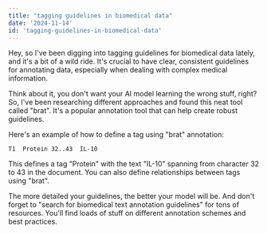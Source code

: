```yaml
---
title: "tagging guidelines in biomedical data"
date: '2024-11-14'
id: 'tagging-guidelines-in-biomedical-data'
---
```


Hey, so I've been digging into tagging guidelines for biomedical data lately, and it's a bit of a wild ride. It's crucial to have clear, consistent guidelines for annotating data, especially when dealing with complex medical information. 

Think about it, you don't want your AI model learning the wrong stuff, right? So, I've been researching different approaches and found this neat tool called "brat". It's a popular annotation tool that can help create robust guidelines. 

Here's an example of how to define a tag using "brat" annotation:

```
T1	Protein	32..43	IL-10
```

This defines a tag "Protein" with the text "IL-10" spanning from character 32 to 43 in the document. You can also define relationships between tags using "brat". 

The more detailed your guidelines, the better your model will be.  And don't forget to "search for biomedical text annotation guidelines" for tons of resources. You'll find loads of stuff on different annotation schemes and best practices.
